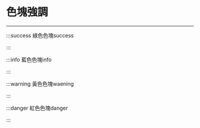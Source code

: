 # 色塊強調

***
:::success
綠色色塊success

:::

:::info
藍色色塊info

:::

:::warning
黃色色塊waening

:::

:::danger
紅色色塊danger

:::
